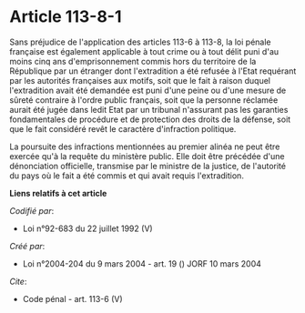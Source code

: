 # Article 113-8-1

Sans préjudice de l'application des articles 113-6 à 113-8, la loi pénale française est également applicable à tout crime ou
à tout délit puni d'au moins cinq ans d'emprisonnement commis hors du territoire de la République par un étranger dont
l'extradition a été refusée à l'Etat requérant par les autorités françaises aux motifs, soit que le fait à raison duquel
l'extradition avait été demandée est puni d'une peine ou d'une mesure de sûreté contraire à l'ordre public français, soit que
la personne réclamée aurait été jugée dans ledit Etat par un tribunal n'assurant pas les garanties fondamentales de procédure
et de protection des droits de la défense, soit que le fait considéré revêt le caractère d'infraction politique. 

La poursuite des infractions mentionnées au premier alinéa ne peut être exercée qu'à la requête du ministère public. Elle
doit être précédée d'une dénonciation officielle, transmise par le ministre de la justice, de l'autorité du pays où le fait a
été commis et qui avait requis l'extradition.

**Liens relatifs à cet article**

_Codifié par_:

  - Loi n°92-683 du 22 juillet 1992 (V)

_Créé par_:

  - Loi n°2004-204 du 9 mars 2004 - art. 19 () JORF 10 mars 2004

_Cite_:

  - Code pénal - art. 113-6 (V)

